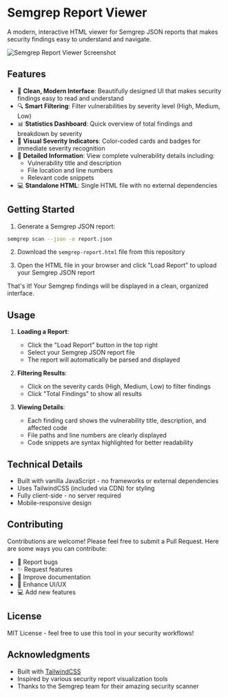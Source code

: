 # Semgrep Report Viewer

A modern, interactive HTML viewer for Semgrep JSON reports that makes security findings easy to understand and navigate.

![Semgrep Report Viewer Screenshot](screenshot.png)

## Features

- 🎯 **Clean, Modern Interface**: Beautifully designed UI that makes security findings easy to read and understand
- 🔍 **Smart Filtering**: Filter vulnerabilities by severity level (High, Medium, Low)
- 📊 **Statistics Dashboard**: Quick overview of total findings and breakdown by severity
- 🎨 **Visual Severity Indicators**: Color-coded cards and badges for immediate severity recognition
- 📝 **Detailed Information**: View complete vulnerability details including:
  - Vulnerability title and description
  - File location and line numbers
  - Relevant code snippets
- 💻 **Standalone HTML**: Single HTML file with no external dependencies

## Getting Started

1. Generate a Semgrep JSON report:
```bash
semgrep scan --json -o report.json
```

2. Download the `semgrep-report.html` file from this repository

3. Open the HTML file in your browser and click "Load Report" to upload your Semgrep JSON report

That's it! Your Semgrep findings will be displayed in a clean, organized interface.

## Usage

1. **Loading a Report**:
   - Click the "Load Report" button in the top right
   - Select your Semgrep JSON report file
   - The report will automatically be parsed and displayed

2. **Filtering Results**:
   - Click on the severity cards (High, Medium, Low) to filter findings
   - Click "Total Findings" to show all results

3. **Viewing Details**:
   - Each finding card shows the vulnerability title, description, and affected code
   - File paths and line numbers are clearly displayed
   - Code snippets are syntax highlighted for better readability

## Technical Details

- Built with vanilla JavaScript - no frameworks or external dependencies
- Uses TailwindCSS (included via CDN) for styling
- Fully client-side - no server required
- Mobile-responsive design

## Contributing

Contributions are welcome! Please feel free to submit a Pull Request. Here are some ways you can contribute:

- 🐛 Report bugs
- ✨ Request features
- 📝 Improve documentation
- 🎨 Enhance UI/UX
- 💻 Add new features

## License

MIT License - feel free to use this tool in your security workflows!

## Acknowledgments

- Built with [TailwindCSS](https://tailwindcss.com/)
- Inspired by various security report visualization tools
- Thanks to the Semgrep team for their amazing security scanner
